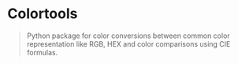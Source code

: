 # Colortools
> Python package for color conversions between common color representation like RGB, HEX and color comparisons using CIE formulas.